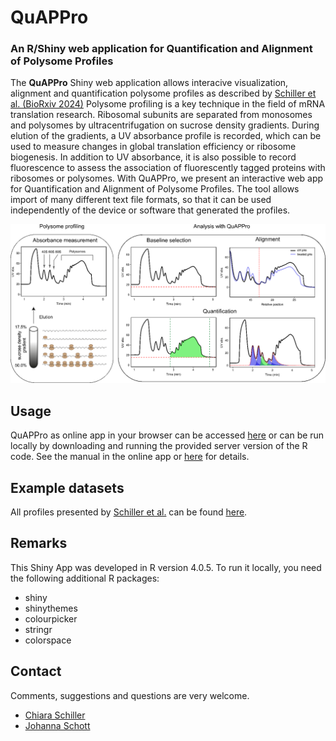 # QuAPPro

### An R/Shiny web application for Quantification and Alignment of Polysome Profiles

The **QuAPPro** Shiny web application allows interacive visualization, alignment and quantification polysome profiles as described by [Schiller et al. (BioRxiv 2024)](https://www.biorxiv.org/content/10.1101/2024.05.02.592260v1) 
Polysome profiling is a key technique in the field of mRNA translation research. Ribosomal subunits are separated from monosomes and polysomes by ultracentrifugation on sucrose density gradients. During elution of the gradients, a UV absorbance profile is recorded, which can be used to measure changes in global translation efficiency or ribosome biogenesis. In addition to UV absorbance, it is also possible to record fluorescence to assess the association of fluorescently tagged proteins with ribosomes or polysomes. With QuAPPro, we present an interactive web app for Quantification and Alignment of Polysome Profiles. The tool allows import of many different text file formats, so that it can be used independently of the device or software that generated the profiles. 


![alt text](https://github.com/johannaschott/QuAPPro/blob/main/Figure1.png)



## Usage
QuAPPro as online app in your browser can be accessed [here](https://www.umm.uni-heidelberg.de/biochemie/shiny/) or can be run locally by downloading and running the provided server version of the R code.
See the manual in the online app or [here](https://github.com/johannaschott/QuAPPro/blob/main/QuAPPro_v0-1-0/QuAPPro_v0-1-0_manual.Rmd) for details. 

## Example datasets
All profiles presented by [Schiller et al.](https://www.biorxiv.org/content/10.1101/2024.05.02.592260v1) can be found [here](https://github.com/johannaschott/QuAPPro/tree/main/profile_data).

## Remarks
This Shiny App was developed in R version 4.0.5. To run it locally, you need the following additional R packages:
- shiny
- shinythemes
- colourpicker
- stringr
- colorspace

## Contact

Comments, suggestions and questions are very welcome.
- [Chiara Schiller](mailto:chiara.schiller@uni-heidelberg.de)
- [Johanna Schott](mailto:Johanna.Schott@medma.uni-heidelberg.de)

